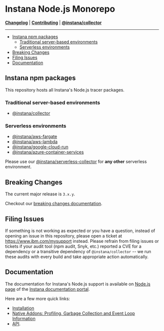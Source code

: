 # Instana Node.js Monorepo

**[Changelog](CHANGELOG.md)** |
**[Contributing](CONTRIBUTING.md)** |
**[@instana/collector](packages/collector/README.md)**

---


<!-- START doctoc generated TOC please keep comment here to allow auto update -->
<!-- DON'T EDIT THIS SECTION, INSTEAD RE-RUN doctoc TO UPDATE -->

- [Instana npm packages](#instana-npm-packages)
  - [Traditional server-based environments](#traditional-server-based-environments)
  - [Serverless environments](#serverless-environments)
- [Breaking Changes](#breaking-changes)
- [Filing Issues](#filing-issues)
- [Documentation](#documentation)

<!-- END doctoc generated TOC please keep comment here to allow auto update -->

## Instana npm packages

This repository hosts all Instana's Node.js tracer packages.

### Traditional server-based environments

* [@instana/collector](packages/collector/README.md)

### Serverless environments

* [@instana/aws-fargate](https://www.ibm.com/docs/en/instana-observability/current?topic=agents-aws-fargate#nodejs)
* [@instana/aws-lambda](https://www.ibm.com/docs/en/instana-observability/current?topic=lambda-aws-native-tracing-nodejs)
* [@instana/google-cloud-run](https://www.ibm.com/docs/en/instana-observability/current?topic=agents-google-cloud-run#nodejs)
* [@instana/azure-container-services](https://www.ibm.com/docs/en/instana-observability/current?topic=services-azure-app-service-tracing-nodejs)

Please use our [@instana/serverless-collector](packages/serverless-collector/README.md) for **any other** serverless environment.


## Breaking Changes

The current major release is `3.x.y`.

Checkout our [breaking changes documentation](https://www.ibm.com/docs/en/obi/current?topic=technologies-monitoring-nodejs#breaking-changes).

## Filing Issues

If something is not working as expected or you have a question, instead of opening an issue in this repository, please open a ticket at <https://www.ibm.com/mysupport> instead. Please refrain from filing issues or tickets if your audit tool (npm audit, Snyk, etc.) reported a CVE for a dependency or a transitive dependency of `@instana/collector` -- we run these audits with every build and take appropriate action automatically.

## Documentation

The documentation for Instana's Node.js support is available on [Node.js page](https://www.ibm.com/docs/en/instana-observability/current?topic=technologies-monitoring-nodejs) of the [Instana documentation portal](https://www.ibm.com/docs/en/instana-observability/current).

Here are a few more quick links:

* [Installation](https://www.ibm.com/docs/en/instana-observability/current?topic=nodejs-collector-installation)
* [Native Addons: Profiling, Garbage Collection and Event Loop Information](https://www.ibm.com/docs/en/instana-observability/current?topic=nodejs-collector-installation#native-add-ons)
* [API](https://www.ibm.com/docs/en/instana-observability/current?topic=nodejs-instana-api).
